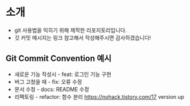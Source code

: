 # 소개

- git 사용법을 익히기 위해 제작한 리포지토리입니다.
- 깃 커밋 메시지는 링크 참고해서 작성해주시면 감사하겠습니다!

## Git Commit Convention 예시

- 새로운 기능 작성시 - feat: 로그인 기능 구현
- 버그 고쳤을 때 - fix: 오류 수정
- 문서 수정 - docs: README 수정
- 리팩토링 - refactor: 함수 분리
  https://nohack.tistory.com/17
  version up
